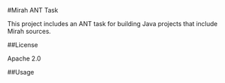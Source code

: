 #Mirah ANT Task

This project includes an ANT task for building Java projects that include Mirah sources.

##License

Apache 2.0

##Usage


